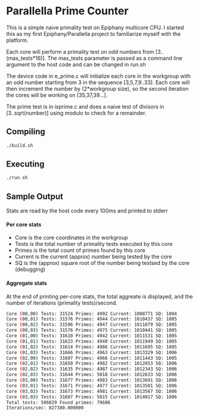 # Parallella Prime Counter

This is a simple naive primality test on Epiphany multicore CPU. I started this as my first Epiphany/Parallella project to familiarize myself with the platform.

Each core will perform a primality test on odd numbers from [3..(max_tests*16)]. The max_tests parameter is passed as a command line argument to the host code and can be changed in run.sh

The device code in e_prime.c will initialize each core in the workgroup with an odd number starting from 3 in the sequence [3,5,7,9..33]. Each core will then increment the number by (2*workgroup size), so the second iteration the cores will be working on [35,37,39...].

The prime test is in isprime.c and does a naive test of divisors in [3..sqrt(number)] using modulo to check for a remainder.

## Compiling
```sh
./build.sh
```

## Executing
```sh
./run.sh
```

## Sample Output

Stats are read by the host code every 100ms and printed to stderr

#### Per core stats
* Core is the core coordinates in the workgroup
* Tests is the total number of primality tests executed by this core
* Primes is the total count of primes found by this core
* Current is the current (approx) number being tested by the core
* SQ is the (approx) square root of the number being testsed by the core (debugging)

#### Aggregate stats
At the end of printing per-core stats, the total aggreate is displayed, and the number of iterations (primality tests)/second.

```sh
Core (00,00) Tests: 31524 Primes: 4992 Current: 1008771 SQ: 1004
Core (00,01) Tests: 31576 Primes: 4944 Current: 1010437 SQ: 1005
Core (00,02) Tests: 31596 Primes: 4947 Current: 1011079 SQ: 1005
Core (00,03) Tests: 31576 Primes: 4975 Current: 1010441 SQ: 1005
Core (01,00) Tests: 31610 Primes: 4942 Current: 1011531 SQ: 1005
Core (01,01) Tests: 31623 Primes: 4948 Current: 1011949 SQ: 1005
Core (01,02) Tests: 31614 Primes: 4986 Current: 1011695 SQ: 1005
Core (01,03) Tests: 31666 Primes: 4963 Current: 1013329 SQ: 1006
Core (02,00) Tests: 31607 Primes: 4966 Current: 1011443 SQ: 1005
Core (02,01) Tests: 31650 Primes: 4982 Current: 1012853 SQ: 1006
Core (02,02) Tests: 31635 Primes: 4987 Current: 1012343 SQ: 1006
Core (02,03) Tests: 31644 Primes: 5018 Current: 1012633 SQ: 1006
Core (03,00) Tests: 31677 Primes: 4983 Current: 1013691 SQ: 1006
Core (03,01) Tests: 31671 Primes: 4977 Current: 1013501 SQ: 1006
Core (03,02) Tests: 31673 Primes: 4981 Current: 1013567 SQ: 1006
Core (03,03) Tests: 31687 Primes: 5015 Current: 1014017 SQ: 1006
Total tests: 506029 Found primes: 79606
Iterations/sec: 827380.000000
```
